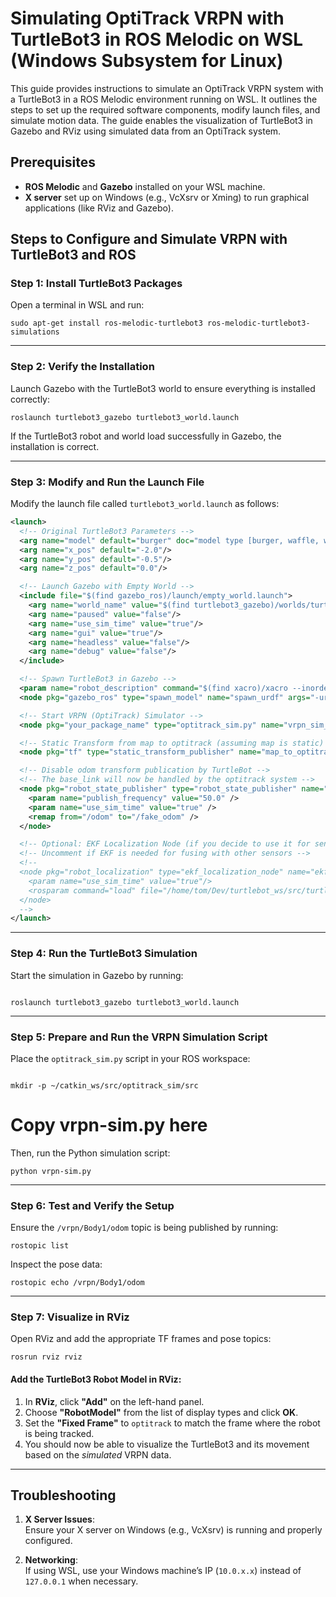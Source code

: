 # Simulating OptiTrack VRPN with TurtleBot3 in ROS Melodic on WSL (Windows Subsystem for Linux)

This guide provides instructions to simulate an OptiTrack VRPN system with a TurtleBot3 in a ROS Melodic environment running on WSL. It outlines the steps to set up the required software components, modify launch files, and simulate motion data. The guide enables the visualization of TurtleBot3 in Gazebo and RViz using simulated data from an OptiTrack system.

## Prerequisites
- **ROS Melodic** and **Gazebo** installed on your WSL machine.
- **X server** set up on Windows (e.g., VcXsrv or Xming) to run graphical applications (like RViz and Gazebo).

## Steps to Configure and Simulate VRPN with TurtleBot3 and ROS

### Step 1: Install TurtleBot3 Packages

Open a terminal in WSL and run:

```
sudo apt-get install ros-melodic-turtlebot3 ros-melodic-turtlebot3-simulations
```
---

### Step 2: Verify the Installation

Launch Gazebo with the TurtleBot3 world to ensure everything is installed correctly:
```
roslaunch turtlebot3_gazebo turtlebot3_world.launch
```
If the TurtleBot3 robot and world load successfully in Gazebo, the installation is correct.

---

### Step 3: Modify and Run the Launch File

Modify the launch file called `turtlebot3_world.launch` as follows:

```xml
<launch>
  <!-- Original TurtleBot3 Parameters -->
  <arg name="model" default="burger" doc="model type [burger, waffle, waffle_pi]"/>  
  <arg name="x_pos" default="-2.0"/>
  <arg name="y_pos" default="-0.5"/>
  <arg name="z_pos" default="0.0"/>

  <!-- Launch Gazebo with Empty World -->
  <include file="$(find gazebo_ros)/launch/empty_world.launch">
    <arg name="world_name" value="$(find turtlebot3_gazebo)/worlds/turtlebot3_world.world"/>
    <arg name="paused" value="false"/>
    <arg name="use_sim_time" value="true"/>
    <arg name="gui" value="true"/>
    <arg name="headless" value="false"/>
    <arg name="debug" value="false"/>
  </include>

  <!-- Spawn TurtleBot3 in Gazebo -->
  <param name="robot_description" command="$(find xacro)/xacro --inorder $(find turtlebot3_description)/urdf/turtlebot3_$(arg model).urdf.xacro" />
  <node pkg="gazebo_ros" type="spawn_model" name="spawn_urdf" args="-urdf -model turtlebot3_$(arg model) -x $(arg x_pos) -y $(arg y_pos) -z $(arg z_pos) -param robot_description" />

  <!-- Start VRPN (OptiTrack) Simulator -->
  <node pkg="your_package_name" type="optitrack_sim.py" name="vrpn_sim_node" output="screen"/>

  <!-- Static Transform from map to optitrack (assuming map is static) -->
  <node pkg="tf" type="static_transform_publisher" name="map_to_optitrack" args="0 0 0 0 0 0 map optitrack 100" />

  <!-- Disable odom transform publication by TurtleBot -->
  <!-- The base_link will now be handled by the optitrack system -->
  <node pkg="robot_state_publisher" type="robot_state_publisher" name="robot_state_publisher" output="screen">
    <param name="publish_frequency" value="50.0" />
    <param name="use_sim_time" value="true" />
    <remap from="/odom" to="/fake_odom" />
  </node>

  <!-- Optional: EKF Localization Node (if you decide to use it for sensor fusion) -->
  <!-- Uncomment if EKF is needed for fusing with other sensors -->
  <!--
  <node pkg="robot_localization" type="ekf_localization_node" name="ekf_localization_node" output="screen">
    <param name="use_sim_time" value="true"/>
    <rosparam command="load" file="/home/tom/Dev/turtlebot_ws/src/turtlebot3/turtlebot3/config/turtlebot3_ekf.yaml"/>
  </node>
  -->
</launch>
```
---

### Step 4: Run the TurtleBot3 Simulation

Start the simulation in Gazebo by running:
```

roslaunch turtlebot3_gazebo turtlebot3_world.launch

```
---

### Step 5: Prepare and Run the VRPN Simulation Script

Place the `optitrack_sim.py` script in your ROS workspace:
```

mkdir -p ~/catkin_ws/src/optitrack_sim/src
```
# Copy vrpn-sim.py here

Then, run the Python simulation script:
```
python vrpn-sim.py
```
---

### Step 6: Test and Verify the Setup

Ensure the `/vrpn/Body1/odom` topic is being published by running:
```
rostopic list
```
Inspect the pose data:
```
rostopic echo /vrpn/Body1/odom
```
---

### Step 7: Visualize in RViz

Open RViz and add the appropriate TF frames and pose topics:
```
rosrun rviz rviz
```
#### Add the TurtleBot3 Robot Model in RViz:

1. In **RViz**, click **"Add"** on the left-hand panel.
2. Choose **"RobotModel"** from the list of display types and click **OK**.
3. Set the **"Fixed Frame"** to `optitrack` to match the frame where the robot is being tracked.
4. You should now be able to visualize the TurtleBot3 and its movement based on the *simulated* VRPN data.

---

## Troubleshooting

1. **X Server Issues**:  
   Ensure your X server on Windows (e.g., VcXsrv) is running and properly configured.

2. **Networking**:  
   If using WSL, use your Windows machine’s IP (`10.0.x.x`) instead of `127.0.0.1` when necessary.

